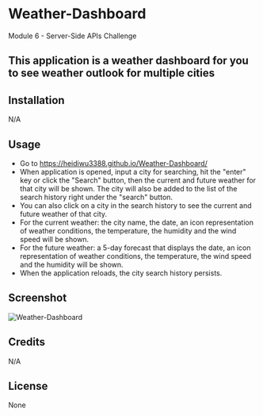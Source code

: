 # Weather-Dashboard
Module 6 - Server-Side APIs Challenge

## This application is a weather dashboard for you to see weather outlook for multiple cities

## Installation

N/A

## Usage

- Go to https://heidiwu3388.github.io/Weather-Dashboard/
- When application is opened, input a city for searching, hit the "enter" key or click the "Search" button, then the current and future weather for that city will be shown. The city will also be added to the list of the search history right under the "search" button.
- You can also click on a city in the search history to see the current and future weather of that city.
- For the current weather: the city name, the date, an icon representation of weather conditions, the temperature, the humidity and the wind speed will be shown.
- For the future weather: a 5-day forecast that displays the date, an icon representation of weather conditions, the temperature, the wind speed and the humidity will be shown.
- When the application reloads, the city search history persists.


## Screenshot
![Weather-Dashboard](https://user-images.githubusercontent.com/111156269/200048460-9501be7e-7f8a-4433-9c7c-bcd0fb8ad2d1.png)


## Credits

N/A


## License

None
